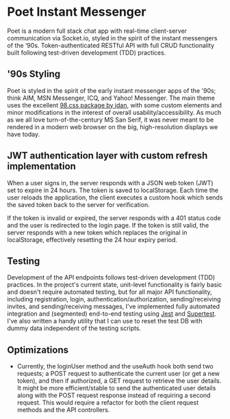 # Poet Instant Messenger

Poet is a modern full stack chat app with real-time client-server communication via Socket.io, styled in the spirit of the instant messengers of the ‘90s. Token-authenticated RESTful API with full CRUD functionality built following test-driven development (TDD) practices.

## '90s Styling

Poet is styled in the spirit of the early instant messenger apps of the '90s; think AIM, MSN Messenger, ICQ, and Yahoo! Messenger. The main theme uses the excellent [98.css package by jdan](https://github.com/jdan/98.css), with some custom elements and minor modifications in the interest of overall usability/accessibility. As much as we all love turn-of-the-century MS San Serif, it was never meant to be rendered in a modern web browser on the big, high-resolution displays we have today.

## JWT authentication layer with custom refresh implementation

When a user signs in, the server responds with a JSON web token (JWT) set to expire in 24 hours. The token is saved to localStorage. Each time the user reloads the application, the client executes a custom hook which sends the saved token back to the server for verification.

If the token is invalid or expired, the server responds with a 401 status code and the user is redirected to the login page. If the token is still valid, the server responds with a new token which replaces the original in localStorage, effectively resetting the 24 hour expiry period.

## Testing

Development of the API endpoints follows test-driven development (TDD) practices. In the project's current state, unit-level functionality is fairly basic and doesn't require automated testing, but for all major API functionality, including registration, login, authentication/authorization, sending/receiving invites, and sending/receiving messages, I've implemented fully automated integration and (segmented) end-to-end testing using [Jest](https://jestjs.io/) and [Supertest](https://github.com/visionmedia/supertest). I've also written a handy utility that I can use to reset the test DB with dummy data independent of the testing scripts.

## Optimizations

- Currently, the loginUser method and the useAuth hook both send two requests; a POST request to authenticate the current user (or get a new token), and then if authorized, a GET request to retrieve the user details. It might be more efficient/stable to send the authenticated user details along with the POST request response instead of requiring a second request. This would require a refactor for both the client request methods and the API controllers.
